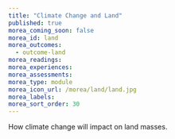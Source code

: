 ```yaml
---
title: "Climate Change and Land"
published: true
morea_coming_soon: false
morea_id: land
morea_outcomes:
  - outcome-land
morea_readings:
morea_experiences:
morea_assessments:
morea_type: module
morea_icon_url: /morea/land/land.jpg
morea_labels:
morea_sort_order: 30
---
```


How climate change will impact on land masses.
